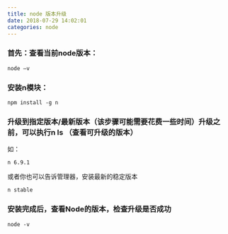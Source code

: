 ```yaml
---
title: node 版本升级
date: 2018-07-29 14:02:01
categories: node
---
```



### 首先：查看当前node版本：
    
    node –v

### 安装n模块：

    npm install -g n

### 升级到指定版本/最新版本（该步骤可能需要花费一些时间）升级之前，可以执行n ls （查看可升级的版本）

如：

    n 6.9.1

或者你也可以告诉管理器，安装最新的稳定版本

    n stable

### 安装完成后，查看Node的版本，检查升级是否成功

    node -v
